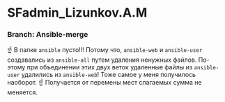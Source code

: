 # SFadmin_Lizunkov.A.M

### Branch: Ansible-merge

:point_up: В папке `ansible` пусто!!!
Потому что, `ansible-web` и `ansible-user` создавались из `ansible-all` путем удаления ненужных файлов.
По-этому при объединении этих двух веток удаленные файлы из `ansible-user` удалились из `ansible-web`!
Тоже самое у меня получилось наоборот.
:point_up: Получается от перемены мест слагаемых сумма не меняется.

